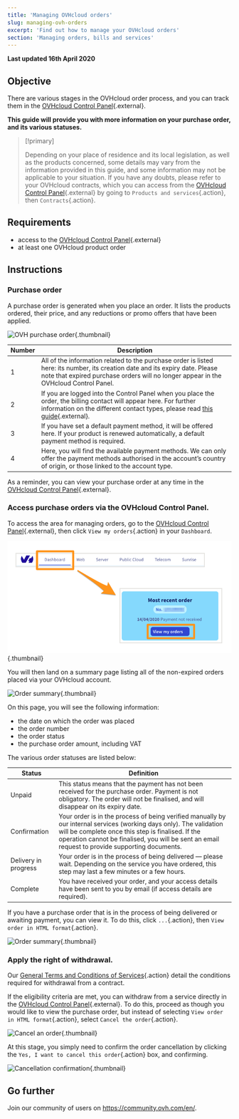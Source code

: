 ```yaml
---
title: 'Managing OVHcloud orders'
slug: managing-ovh-orders
excerpt: 'Find out how to manage your OVHcloud orders'
section: 'Managing orders, bills and services'
---
```


**Last updated 16th April 2020**

## Objective

There are various stages in the OVHcloud order process, and you can track them in the [OVHcloud Control Panel](https://www.ovh.com/auth/?action=gotomanager){.external}.

**This guide will provide you with more information on your purchase order, and its various statuses.**

> [!primary]
>
> Depending on your place of residence and its local legislation, as well as the products concerned, some details may vary from the information provided in this guide, and some information may not be applicable to your situation. If you have any doubts, please refer to your OVHcloud contracts, which you can access from the [OVHcloud Control Panel](https://www.ovh.com/auth/?action=gotomanager){.external} by going to `Products and services`{.action}, then `Contracts`{.action}.
>

## Requirements

- access to the [OVHcloud Control Panel](https://www.ovh.com/auth/?action=gotomanager){.external}
- at least one OVHcloud product order


##  Instructions

### Purchase order

A purchase order is generated when you place an order. It lists the products ordered, their price, and any reductions or promo offers that have been applied.

![OVH purchase order](images/order_ovh.png){.thumbnail}

|Number|Description|
|---|---|
|1|All of the information related to the purchase order is listed here: its number, its creation date and its expiry date. Please note that expired purchase orders will no longer appear in the OVHcloud Control Panel.|
|2|If you are logged into the Control Panel when you place the order, the billing contact will appear here. For further information on the different contact types, please read  [this guide](https://docs.ovh.com/gb/en/customer/managing-contacts/){.external}.|
|3|If you have set a default payment method, it will be offered here. If your product is renewed automatically, a default payment method is required.|
|4|Here, you will find the available payment methods. We can only offer the payment methods authorised in the account’s country of origin, or those linked to the account type.|


As a reminder, you can view your purchase order at any time in the [OVHcloud Control Panel](https://www.ovh.com/auth/?action=gotomanager){.external}.


### Access purchase orders via the OVHcloud Control Panel.

To access the area for managing orders, go to the [OVHcloud Control Panel](https://www.ovh.com/auth/?action=gotomanager){.external}, then click `View my orders`{.action} in your `Dashboard`.

![Control Panel](images/huborders.png){.thumbnail}

You will then land on a summary page listing all of the non-expired orders placed via your OVHcloud account.

![Order summary](images/order_recap.png){.thumbnail}


On this page, you will see the following information:

- the date on which the order was placed
- the order number
- the order status
- the purchase order amount, including VAT

The various order statuses are listed below:

|Status|Definition|
|---|---|
|Unpaid|This status means that the payment has not been received for the purchase order. Payment is not obligatory. The order will not be finalised, and will disappear on its expiry date.|
|Confirmation|Your order is in the process of being verified manually by our internal services (working days only). The validation will be complete once this step is finalised. If the operation cannot be finalised, you will be sent an email request to provide supporting documents.|
|Delivery in progress|Your order is in the process of being delivered — please wait. Depending on the service you have ordered, this step may last a few minutes or a few hours.|
|Complete|You have received your order, and your access details have been sent to you by email (if access details are required).|

If you have a purchase order that is in the process of being delivered or awaiting payment, you can view it. To do this, click `...`{.action}, then `View order in HTML format`{.action}.

![Order summary](images/html_order.png){.thumbnail}


### Apply the right of withdrawal.

Our [General Terms and Conditions of Services](https://www.ovh.co.uk/support/termsofservice/GENERAL_TERMS_AND_CONDITIONS_OF_SERVICES.pdf){.action} detail the conditions required for withdrawal from a contract.

If the eligibility criteria are met, you can withdraw from a service directly in the [OVHcloud Control Panel](https://www.ovh.com/auth/?action=gotomanager){.external}. To do this, proceed as though you would like to view the purchase order, but instead of selecting `View order in HTML format`{.action}, select `Cancel the order`{.action}.

![Cancel an order](images/cancel_order.png){.thumbnail}

At this stage, you simply need to confirm the order cancellation by clicking the `Yes, I want to cancel this order`{.action} box, and confirming.

![Cancellation confirmation](images/cancellation_validation.png){.thumbnail}

## Go further

Join our community of users on <https://community.ovh.com/en/>.